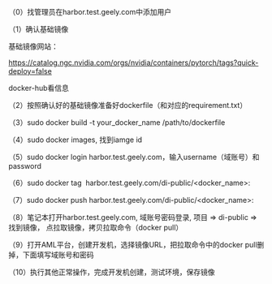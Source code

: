 （0）找管理员在harbor.test.geely.com中添加用户

（1）确认基础镜像

基础镜像网站：

https://catalog.ngc.nvidia.com/orgs/nvidia/containers/pytorch/tags?quick-deploy=false

docker-hub看信息

（2）按照确认好的基础镜像准备好dockerfile（和对应的requirement.txt）

（3）sudo docker build -t your_docker_name /path/to/dockerfile

（4）sudo docker images, 找到iamge id

（5）sudo docker login harbor.test.geely.com，输入username（域账号）和password

（6）sudo docker tag <Image ID> harbor.test.geely.com/di-public/<docker_name>:<version>

（7）sudo docker push harbor.test.geely.com/di-public/<docker_name>:<version>

（8）笔记本打开harbor.test.geely.com, 域账号密码登录, 项目 => di-public => 找到镜像， 点拉取镜像，拷贝拉取命令（docker pull）

（9）打开AML平台，创建开发机，选择镜像URL，把拉取命令中的docker pull删掉，下面填写域账号和密码

（10）执行其他正常操作，完成开发机创建，测试环境，保存镜像
